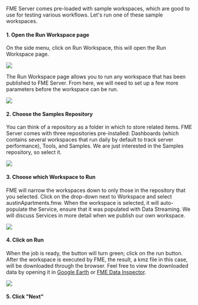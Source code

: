 <head><base target="_blank"> </head>

FME Server comes pre-loaded with sample workspaces, which are good to use for testing various workflows. Let's run one of these sample workspaces.

#### 1\. Open the Run Workspace page

On the side menu, click on Run Workspace, this will open the Run Workspace page.

![](https://community.safe.com/servlet/rtaImage?eid=ka14Q000000smiR&feoid=00N30000006n8wU&refid=0EM4Q000002WCc6)

The Run Workspace page allows you to run any workspace that has been published to FME Server. From here, we will need to set up a few more parameters before the workspace can be run.

![](https://community.safe.com/servlet/rtaImage?eid=ka14Q000000smiR&feoid=00N30000006n8wU&refid=0EM4Q000002WCcB)

#### 2\. Choose the Samples Repository

You can think of a repository as a folder in which to store related items. FME Server comes with three repositories pre-installed: Dashboards (which contains several workspaces that run daily by default to track server performance), Tools, and Samples. We are just interested in the Samples repository, so select it.

![](https://community.safe.com/servlet/rtaImage?eid=ka14Q000000smiR&feoid=00N30000006n8wU&refid=0EM4Q000002WCcG)

#### 3\. Choose which Workspace to Run

FME will narrow the workspaces down to only those in the repository that you selected. Click on the drop-down next to Workspace and select austinApartments.fmw. When the workspace is selected, it will auto-populate the Service, ensure that it was populated with Data Streaming. We will discuss Services in more detail when we publish our own workspace.

![](https://community.safe.com/servlet/rtaImage?eid=ka14Q000000smiR&feoid=00N30000006n8wU&refid=0EM4Q000002WCcL)

#### 4\. Click on Run

When the job is ready, the button will turn green; click on the run button. After the workspace is executed by FME, the result, a kmz file in this case, will be downloaded through the browser. Feel free to view the downloaded data by opening it in [Google Earth](https://www.google.com/earth/versions/#download-pro) or [FME Data Inspector](https://docs.safe.com/fme/html/FME_Desktop_Documentation/FME_DataInspector/DataInspector/Selecting_Format.htm).

![](https://community.safe.com/servlet/rtaImage?eid=ka14Q000000smiR&feoid=00N30000006n8wU&refid=0EM4Q000002WCcQ)

#### 5. Click "Next"

